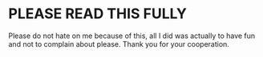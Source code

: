 # PLEASE READ THIS FULLY
Please do not hate on me because of this, all I did was actually to have fun and not to complain about please.
Thank you for your cooperation.
